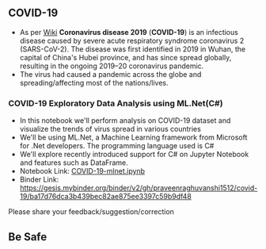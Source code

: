 ## COVID-19
- As per [Wiki](https://en.wikipedia.org/wiki/Coronavirus_disease_2019) **Coronavirus disease 2019** (**COVID-19**) is an infectious disease caused by severe acute respiratory syndrome coronavirus 2 (SARS-CoV-2). The disease was first identified in 2019 in Wuhan, the capital of China's Hubei province, and has since spread globally, resulting in the ongoing 2019–20 coronavirus pandemic.
- The virus had caused a pandemic across the globe and spreading/affecting most of the nations/lives. 

### COVID-19 Exploratory Data Analysis using ML.Net(C#)

- In this notebook we'll perform analysis on COVID-19 dataset and visualize the trends of virus spread in various countries
- We'll be using ML.Net, a Machine Learning framework from Microsoft for .Net developers. The programming language used is C#
- We'll explore recently introduced support for C# on Jupyter Notebook and features such as DataFrame.
- Notebook Link: [COVID-19-mlnet.ipynb](./COVID-19-mlnet.ipynb)
- Binder Link: https://gesis.mybinder.org/binder/v2/gh/praveenraghuvanshi1512/covid-19/ba17d76dca3b439bec82ae875ee3397c59b9df48

Please share your feedback/suggestion/correction

## Be Safe

